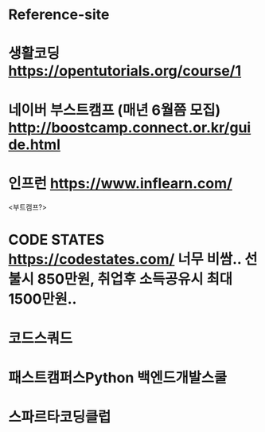 # Reference-site

# 생활코딩 https://opentutorials.org/course/1
# 네이버 부스트캠프 (매년 6월쯤 모집)  http://boostcamp.connect.or.kr/guide.html
# 인프런  https://www.inflearn.com/

<부트캠프?>
# CODE STATES https://codestates.com/  너무 비쌈.. 선불시 850만원, 취업후 소득공유시 최대 1500만원..
# 코드스쿼드
# 패스트캠퍼스Python 백엔드개발스쿨
# 스파르타코딩클럽
